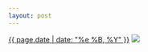 ```yaml
---
layout: post
---
```


<p>
  <time><a href="/235">{{ page.date | date: "%e %B, %Y" }}</a></time>
  <a href="/235"><img src="{{ site.assets_url }}/235-640.jpg" srcset="{{ site.assets_url }}/235-1280.jpg 1280w, {{ site.assets_url }}/235-960.jpg 960w, {{ site.assets_url }}/235-640.jpg 640w, {{ site.assets_url }}/235-320.jpg 320w" sizes="(min-width: 700px) 50vw, calc(100vw - 2rem)" /></a>
</p>
